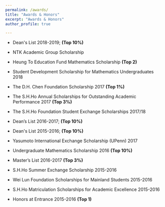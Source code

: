 ```yaml
---
permalink: /awards/
title: "Awards & Honors"
excerpt: "Awards & Honors"
author_profile: true

---
```


* Dean's List 2018-2019; **(Top 10%)**

* NTK Academic Group Scholarship

*	Heung To Education Fund Mathematics Scholarship **(Top 2)**

* Student Development Scholarship for Mathematics Undergraduates 2018

*	The D.H. Chen Foundation Scholarship 2017 **(Top 1%)**

*	The S.H.Ho Annual Scholarships for Outstanding Academic Performance 2017 **(Top 3%)**

*	The S.H.Ho Foundation Student Exchange Scholarships 2017/18 

*	Dean’s List 2016-2017; **(Top 10%)**

* Dean's List 2015-2016; **(Top 10%)**

*	Yasumoto International Exchange Scholarship (UPenn) 2017

*	Undergraduate Mathematics Scholarship 2016 **(Top 10%)**

*	Master’s List 2016-2017 **(Top 3%)**

*	S.H.Ho Summer Exchange Scholarship 2015-2016

* Wei Lun Foundation Scholarships for Mainland Students 2015-2016

* S.H.Ho Matriculation Scholarships for Academic Excellence 2015-2016

*	Honors at Entrance 2015-2016  **(Top 1)**
